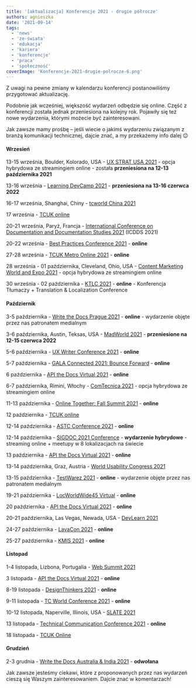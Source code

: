 ```yaml
---
title: '[aktualizacja] Konferencje 2021 - drugie półrocze'
authors: agnieszka
date: '2021-09-14'
tags:
  - 'news'
  - 'ze-świata'
  - 'edukacja'
  - 'kariera'
  - 'konferencje'
  - 'praca'
  - 'społeczność'
coverImage: 'Konferencje-2021-drugie-polrocze-6.png'
---
```


Z uwagi na pewne zmiany w kalendarzu konferencji postanowiliśmy przygotować
aktualizację.

<!--truncate-->

Podobnie jak wcześniej, większość wydarzeń odbędzie się online. Część z
konferencji została jednak przeniesiona na kolejny rok. Pojawiły się też nowe
wydarzenia, którymi możecie być zainteresowani.

Jak zawsze mamy prośbę – jeśli wiecie o jakimś wydarzeniu związanym z branżą
komunikacji technicznej, dajcie znać, a my przekażemy info dalej 😉

#### Wrzesień

13-15 września, Boulder, Kolorado, USA -
[UX STRAT USA 2021](https://uxstrat.com/usa/) - opcja hybrydowa ze streamingiem
online - została **przeniesiona na 12-13 października 2021**

13-16 września - [Learning DevCamp 2021](http://learningdevcamp.com/) -
**przeniesiona na 13-16 czerwca 2022**

16-17 września, Shanghai, Chiny -
[tcworld China 2021](https://www.tcworld-china.cn/en/)

17 września - [TCUK online](http://technicalcommunicationuk.com/?p=10349)

20-21 września, Paryż, Francja -
[International Conference on Documentation and Documentation Studies 2021](https://waset.org/documentation-and-documentation-studies-conference-in-september-2021-in-paris)
(ICDDS 2021)

20-22 września -
[Best Practices Conference 2021](https://bp.infomanagementcenter.com/) -
**online**

27-28 września -
[TCUK Metro Online 2021](http://technicalcommunicationuk.com/?p=10337) -
**online**

28 września - 01 października, Cleveland, Ohio, USA -
[Content Marketing World and Expo 2021](https://www.contentmarketingworld.com/) -
opcja hybrydowa ze streamingiem online

30 września - 02 października -
[KTLC 2021](https://www.konferencjatlumaczy.pl/) - **online** - Konferencja
Tłumaczy + Translation & Localization Conference

#### Październik

3-5 października -
[Write the Docs Prague 2021](https://www.writethedocs.org/conf/prague/2021/) -
**online** - wydarzenie objęte przez nas patronatem medialnym

3-6 października, Austin, Teksas, USA -
[MadWorld 2021](https://www.madcapsoftware.com/madworld-conferences/madworld-2021/)
- **przeniesione na 12-15 czerwca 2022**

5-6 października -
[UX Writer Conference 2021](https://uxwriterconference.com/) - **online**

5-7 października -
[GALA Connected 2021: Bounce Forward](https://www.gala-global.org/conferences/gala-connected-2021-bounce-forward)
\- **online**

6 października -
[API the Docs Virtual 2021](https://apithedocs.org/virtual-2021) - **online**

6-7 października, Rimini, Włochy -
[ComTecnica 2021](https://www.comtecnica.eu/en/) - opcja hybrydowa ze
streamingiem online

11-13 października -
[Online Together: Fall Summit 2021](https://aneventapart.com/event/fall-summit-2021) -
**online**

12 października - [TCUK online](http://technicalcommunicationuk.com/?p=10361)

12-14 października -
[ASTC Conference 2021](https://www.astc.org.au/astc-conference-2021) -
**online**

12-14 października -
[SIGDOC 2021 Conference](https://sigdoc.acm.org/conference/2021/) - **wydarzenie
hybrydowe** - streaming online + meetupy w 8 lokalizacjach na świecie

13 października -
[API the Docs Virtual 2021](https://apithedocs.org/virtual-2021) - **online**

13-14 października, Graz, Austria -
[World Usability Congress 2021](https://worldusabilitycongress.com/)

13-15 października - [TestWarez 2021](https://www.testwarez.pl/) - **online** -
wydarzenie objęte przez nas patronatem medialnym

19-21 października - [LocWorldWide45 Virtual](https://locworld.com/) -
**online**

20 października -
[API the Docs Virtual 2021](https://apithedocs.org/virtual-2021) - **online**

20-21 października, Las Vegas, Newada, USA -
[DevLearn 2021](https://devlearn.com/)

24-27 października - [LavaCon 2021](https://lavacon.org/) - **online**

25-27 października - [KMIS 2021](http://www.kmis.ic3k.org/) - **online**

#### Listopad

1-4 listopada, Lizbona, Portugalia - [Web Summit 2021](https://websummit.com/)

3 listopada - [API the Docs Virtual 2021](https://apithedocs.org/virtual-2021) -
**online**

8-19 listopada -
[DesignThinkers 2021](https://pheedloop.com/designthinkers/site/) - **online**

9-11 listopada -
[TC World Conference 2021](https://tcworldconference.tekom.de/) - **online**

10-12 listopada, Naperville, Illinois, USA -
[SLATE 2021](https://www.slategroup.org/conference)

13 listopada -
[Technical Communication Conference 2021](https://www.softserveinc.com/en-us/events/technical-communication-conference-2021) -
**online**

18 listopada - [TCUK Online](http://technicalcommunicationuk.com/?p=10437)

#### Grudzień

2-3 grudnia -
[Write the Docs Australia & India 2021](https://www.writethedocs.org/conf/australia/2021/) -
**odwołana**

Jak zawsze jesteśmy ciekawi, które z proponowanych przez nas wydarzeń cieszą się
Waszym zainteresowaniem. Dajcie znać w komentarzach!
